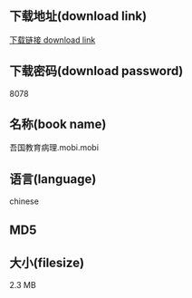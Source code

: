 ## 下载地址(download link)
[下载链接 download link](https://tutu365.netlify.app/?s=%E5%90%BE%E5%9B%BD%E6%95%99%E8%82%B2%E7%97%85%E7%90%86.mobi)

## 下载密码(download password)
8078

## 名称(book name)
吾国教育病理.mobi.mobi

## 语言(language)
chinese

## MD5


## 大小(filesize)
2.3 MB
